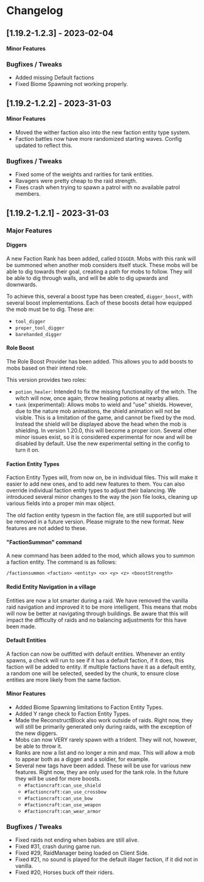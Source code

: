 # Changelog

## [1.19.2-1.2.3] - 2023-02-04
#### Minor Features

### Bugfixes / Tweaks
- Added missing Default factions
- Fixed Biome Spawning not working properly.

## [1.19.2-1.2.2] - 2023-31-03
#### Minor Features
- Moved the wither faction also into the new faction entity type system.
- Faction battles now have more randomized starting waves. Config updated to reflect this. 

### Bugfixes / Tweaks
- Fixed some of the weights and rarities for tank entities.
- Ravagers were pretty cheap to the raid strength.
- Fixes crash when trying to spawn a patrol with no available patrol members.

## [1.19.2-1.2.1] - 2023-31-03

### Major Features
#### Diggers
A new Faction Rank has been added, called `DIGGER`. Mobs with this rank will be summoned when another mob considers itself stuck.
These mobs will be able to dig towards their goal, creating a path for mobs to follow. They will be able to dig through walls, and will be able to dig upwards and downwards.

To achieve this, several a boost type has been created, `digger_boost`, with several boost implementations. Each of these boosts detail how equipped the mob must be to dig. These are:
- `tool_digger`
- `proper_tool_digger`
- `barehanded_digger`

#### Role Boost
The Role Boost Provider has been added. This allows you to add boosts to mobs based on their intend role.

This version provides two roles:
- `potion_healer`: Intended to fix the missing functionality of the witch. The witch will now, once again, throw healing potions at nearby allies.
- `tank` (experimental): Allows mobs to wield and "use" shields. However, due to the nature mob animations, the shield animation will not be visible. This is a limitation of the game, and cannot be fixed by the mod. Instead the shield will be displayed above the head when the mob is shielding. In version 1.20.0, this will become a proper icon. Several other minor issues exist, so it is considered experimental for now and will be disabled by default. Use the new experimental setting in the config to turn it on.

#### Faction Entity Types
Faction Entity Types will, from now on, be in individual files. This will make it easier to add new ones, and to add new features to them. You can also override individual faction entity types to adjust their balancing.  We introduced several minor changes to the way the json file looks, cleaning up various fields into a proper min max object.

The old faction entity typesm in the faction file, are still supported but will be removed in a future version. Please migrate to the new format. New features are not added to these.

#### "FactionSummon" command
A new command has been added to the mod, which allows you to summon a faction entity. The command is as follows:
```
/factionsummon <faction> <entity> <x> <y> <z> <boostStrength>
```

#### Redid Entity Navigation in a village
Entities are now a lot smarter during a raid. We have removed the vanilla raid navigation and improved it to be more intelligent. This means that mobs will now be better at navigating through buildings. Be aware that this will impact the difficulty of raids and no balancing adjustments for this have been made.

#### Default Entities
A faction can now be outfitted with default entities. Whenever an entity spawns, a check will run to see if it has a default faction, if it does, this faction will be added to entity. If multiple factions have it as a default entity, a random one will be selected, seeded by the chunk, to ensure close entities are more likely from the same faction.  

#### Minor Features
- Added Biome Spawning limitations to Faction Entity Types.
- Added Y range check to Faction Entity Types.
- Made the ReconstructBlock also work outside of raids. Right now, they will still be primarily generated only during raids, with the exception of the new diggers.
- Mobs can now VERY rarely spawn with a trident. They will not, however, be able to throw it.
- Ranks are now a list and no longer a min and max. This will allow a mob to appear both as a digger and a soldier, for example.
- Several new tags have been added. These will be use for various new features. Right now, they are only used for the tank role. In the future they will be used for more boosts.
  - `#factioncraft:can_use_shield`
  - `#factioncraft:can_use_crossbow`
  - `#factioncraft:can_use_bow`
  - `#factioncraft:can_use_weapon`
  - `#factioncraft:can_wear_armor`

### Bugfixes / Tweaks
- Fixed raids not ending when babies are still alive.
- Fixed #31, crash during game run.
- Fixed #29, RaidManager being loaded on Client Side.
- Fixed #21, no sound is played for the default illager faction, if it did not in vanilla.
- Fixed #20, Horses buck off their riders.